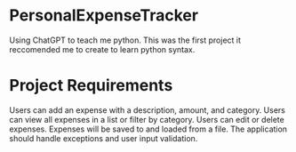 # PersonalExpenseTracker
Using ChatGPT to teach me python.  This was the first project it reccomended me to create to learn python syntax.

# Project Requirements

Users can add an expense with a description, amount, and category.
Users can view all expenses in a list or filter by category.
Users can edit or delete expenses.
Expenses will be saved to and loaded from a file.
The application should handle exceptions and user input validation.